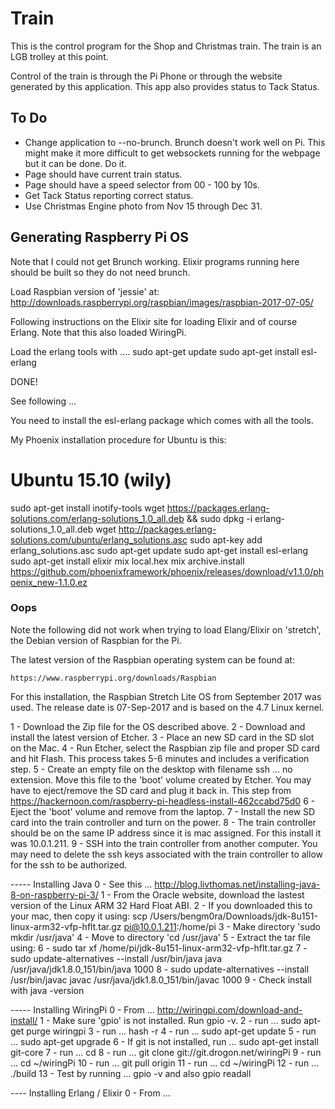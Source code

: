 # Train

This is the control program for the Shop and Christmas train. The train is an
LGB trolley at this point.

Control of the train is through the Pi Phone or through the website generated
by this application. This app also provides status to Tack Status.

## To Do

  - Change application to --no-brunch. Brunch doesn't work well on Pi. This might make it more difficult to get websockets running for the webpage but it can be done.  Do it.
  - Page should have current train status.
  - Page should have a speed selector from 00 - 100 by 10s.
  - Get Tack Status reporting correct status.
  - Use Christmas Engine photo from Nov 15 through Dec 31.

## Generating Raspberry Pi OS

Note that I could not get Brunch working. Elixir programs running here should be built so they do not need brunch.

Load Raspbian version of 'jessie' at: http://downloads.raspberrypi.org/raspbian/images/raspbian-2017-07-05/

Following instructions on the Elixir site for loading Elixir and of course Erlang. Note that this also loaded WiringPi.

Load the erlang tools with ....
sudo apt-get update
sudo apt-get install esl-erlang

DONE!

See following ...

You need to install the esl-erlang package which comes with all the tools.

My Phoenix installation procedure for Ubuntu is this:

# Ubuntu 15.10 (wily)
sudo apt-get install inotify-tools
wget https://packages.erlang-solutions.com/erlang-solutions_1.0_all.deb && sudo dpkg -i erlang-solutions_1.0_all.deb
wget http://packages.erlang-solutions.com/ubuntu/erlang_solutions.asc
sudo apt-key add erlang_solutions.asc
sudo apt-get update
sudo apt-get install esl-erlang
sudo apt-get install elixir
mix local.hex
mix archive.install https://github.com/phoenixframework/phoenix/releases/download/v1.1.0/phoenix_new-1.1.0.ez

### Oops

Note the following did not work when trying to load Elang/Elixir on 'stretch',
the Debian version of Raspbian for the Pi.

The latest version of the Raspbian operating system can be found at:

    https://www.raspberrypi.org/downloads/Raspbian

For this installation, the Raspbian Stretch Lite OS from September 2017 was
used. The release date is 07-Sep-2017 and is based on the 4.7 Linux kernel.

1 - Download the Zip file for the OS described above.
2 - Download and install the latest version of Etcher.
3 - Place an new SD card in the SD slot on the Mac.
4 - Run Etcher, select the Raspbian zip file and proper SD card and hit Flash. This process takes 5-6 minutes and includes a verification step.
5 - Create an empty file on the desktop with filename ssh ... no extension. Move this file to the 'boot' volume created by Etcher. You may have to eject/remove the SD card and plug it back in. This step from https://hackernoon.com/raspberry-pi-headless-install-462ccabd75d0
6 - Eject the 'boot' volume and remove from the laptop.
7 - Install the new SD card into the train controller and turn on the power.
8 - The train controller should be on the same IP address since it is mac assigned. For this install it was 10.0.1.211.
9 - SSH into the train controller from another computer. You may need to delete the ssh keys associated with the train controller to allow for the ssh to be authorized.

----- Installing Java
0 - See this ... http://blog.livthomas.net/installing-java-8-on-raspberry-pi-3/
1 - From the Oracle website, download the lastest version of the Linux ARM 32 Hard Float ABI.
2 - If you downloaded this to your mac, then copy it using:
scp /Users/bengm0ra/Downloads/jdk-8u151-linux-arm32-vfp-hflt.tar.gz pi@10.0.1.211:/home/pi
3 - Make directory 'sudo mkdir /usr/java'
4 - Move to directory 'cd /usr/java'
5 - Extract the tar file using:
6 - sudo tar xf /home/pi/jdk-8u151-linux-arm32-vfp-hflt.tar.gz
7 - sudo update-alternatives --install /usr/bin/java java /usr/java/jdk1.8.0_151/bin/java 1000
8 - sudo update-alternatives --install /usr/bin/javac javac /usr/java/jdk1.8.0_151/bin/javac 1000
9 - Check install with java -version

----- Installing WiringPi
0 - From ... http://wiringpi.com/download-and-install/
1 - Make sure 'gpio' is not installed. Run gpio -v.
2 - run ... sudo apt-get purge wiringpi
3 - run ... hash -r
4 - run ... sudo apt-get update
5 - run ... sudo apt-get upgrade
6 - If git is not installed, run ... sudo apt-get install git-core
7 - run ... cd
8 - run ... git clone git://git.drogon.net/wiringPi
9 - run ... cd ~/wiringPi
10 - run ... git pull origin
11 - run ... cd ~/wiringPi
12 - run ... ./build
13 - Test by running ... gpio -v and also gpio readall

---- Installing Erlang / Elixir
0 - From ...
